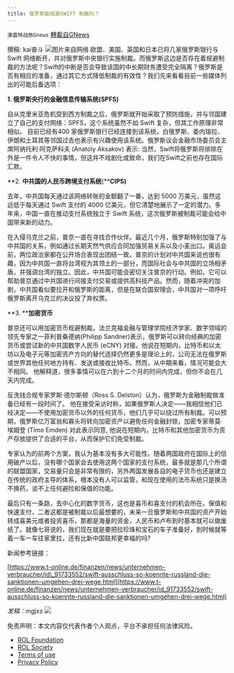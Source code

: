 ```yaml
---
title: 俄罗斯能规避SWIFT 制裁吗？
---
```

`澳喜特战旅Gnews` [轉載自GNews](https://gnews.org/zh-hans/2092581/)

撰稿: kai奋斗
![](https://assets.gnews.org/wp-content/uploads/2022/03/304.jpg)图片来自网络
欧盟、美国、英国和日本已将几家俄罗斯银行与 Swift 网络断开，并对俄罗斯中央银行实施制裁。而俄罗斯这边是否存在着规避制裁的方法呢？Swift的中断是否会导致该国的中长期财务遭受完全隔离？俄罗斯是否有相应的准备，通过其它方式降低制裁的有效性？我们先来看看目前一些媒体列出的可能后备选项：

**1. ****俄罗斯央行的金融信息传输系统****(SPFS)**

自从克里米亚危机受到西方制裁之后，俄罗斯就开始采取了预防措施，并与邻国建立了自己的支付网络：SPFS，这个系统虽然不如 Swift 复杂，但其工作原理非常相似。 目前已经有400 家俄罗斯银行已经连接到该系统，白俄罗斯、委内瑞拉、伊朗和土耳其等邻国过去也表示有兴趣使用该系统。俄罗斯议会金融市场委员会主席阿纳托利·阿克萨科夫 (Anatoly Aksakov) 表示: 当然，Swift将俄罗斯将排除在外是一件令人不快的事情，但这并不戏剧化或致命，我们在Swift之前也存在国际汇款。

**2. ****中共国的人民币跨境支付系统****(****CIPS)**

去年，中共国每天通过该网络转账的金额翻了一番，达到 5000 万美元，虽然这远低于每天通过 Swift 支付的 4000 亿美元，但它清楚地展示了一定的潜力。多年来，中国一直在推动支付系统独立于 Swift 系统，这次俄罗斯被制裁可能会给中国带来新的动力。

在入侵乌克兰之前，普京一直在寻找合作伙伴。最近几个月，俄罗斯特别加强了与中共国的关系，例如通过长期天然气供应合同加强贸易关系以及小麦出口。奥运会前，两位政治家都在公开场合表现出团结一致。普京的计划对中共国来说也很有趣，因为中共国一直将台湾视为其领土的一部分，而国际社会与中共国的立场相矛盾，并强调台湾的独立。因此，中共国可能会密切关注普京的行动。例如，它可以帮助普京通过中共国进行间接支付交易或提供高科技产品。然而，随着冲突的加剧，中共国看似要拉开和俄罗斯的距离，但是在联合国安理会，中共国对一项呼吁俄罗斯离开乌克兰的决议投了弃权票。

**3. ****加密货币**

普京还可以用加密货币规避制裁。法兰克福金融与管理学院经济学家、数字领域的领先专家之一菲利普桑德纳(Philipp Sandner)表示，俄罗斯可以转向经典的加密货币或尝试新的中共国数字人民币 (eCNY) 对接。他说在短期内，比特币和以太坊以及电子元等加密资产方向的替代选择仍然更多是理论上的，公司无法在俄罗斯或世界其他任何地方持有、发送或接收比特币。然而，从中期来看，情况可能会大不相同。 他解释道，很多事情可以在六到十二个月的时间内完成，但你不会在几天内完成。

反洗钱合规专家罗斯·德尔斯顿（Ross S. Delston）认为，俄罗斯为金融制裁做准备已经有一段时间了。 他在接受采访时称，如果俄罗斯人决定——我相信他们已经决定——不使用加密货币以外的任何货币，他们几乎可以绕过所有制裁。可以预期，俄罗斯亿万富翁和寡头将转向加密资产以避免任何金融封锁，加密专家蒂莫·埃姆登 (Timo Emden) 对此表示同意, 他说在短期内，比特币和其他加密货币为资产存放提供了合适的平台，从而保护它们免受制裁。

专家认为的前两个方案，我认为基本没有多大可能性。随着两国政府在国际上的信用破产以后，没有哪个国家会去使用这两个国家的支付系统，最多就是那几个所谓的联盟国家，交易量只会是非常有限的，另外两国发展各自的电子货币也还是建立在传统的政府主导的体系，根本没有人可以监管，和现在使用的法币系统只是换汤不换药，谈不上任何避险和保值的功能。

最后只有一条路，去中心化的数字货币，这也是喜币和喜支付的机会所在。保值和快速支付，二者这都是被制裁以后最想要的，未来一旦俄罗斯和中共国的资产开始转成喜美元或者投资喜币，那都是海量的资金，人民币和卢布到时基本就可以做废纸了。就像七哥说的，我们现在就是要把拉珍珠和宝石的车子准备好，到时候就等着一车一车往家里拉，还有比新中国联邦更幸福的吗?

新闻参考链接：

[https://www.t-online.de/finanzen/news/unternehmen-verbraucher/id\_91733552/swift-ausschluss-so-koennte-russland-die-sanktionen-umgehen-drei-wege.html](https://www.t-online.de/finanzen/news/unternehmen-verbraucher/id_91733552/swift-ausschluss-so-koennte-russland-die-sanktionen-umgehen-drei-wege.html)

*发稿：mgjxs*
![](https://assets.gnews.org/wp-content/uploads/2022/03/TUBIAO-X.jpg)
 

免责声明：本文内容仅代表作者个人观点，平台不承担任何法律风险。

- [ROL Foundation](https://rolfoundation.org/)
- [ROL Society](https://rolsociety.org/)
- [Terms of use](https://gnews.org/terms-of-use-3/)
- [Privacy Policy](https://gnews.org/privacy-policy/)
